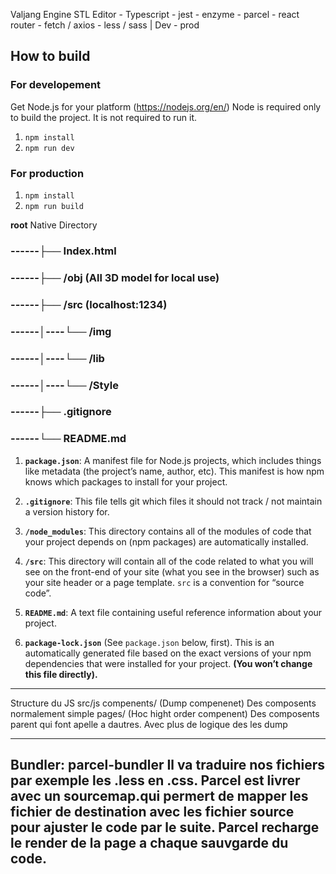 Valjang Engine STL Editor - Typescript - jest - enzyme - parcel - react router - fetch / axios - less / sass | Dev - prod

## How to build

### For developement

Get Node.js for your platform (https://nodejs.org/en/)
Node is required only to build the project. It is not required to run it.

1. `npm install`
2. `npm run dev`

### For production

1. `npm install`
2. `npm run build`




**root**
Native Directory
### ------├── Index.html
### ------├── /obj (All 3D model for local use)
### ------├── /src (localhost:1234)
### ------│----└── /img
### ------│----└── /lib
### ------│----└── /Style
### ------├── .gitignore
### ------└── README.md

1. **`package.json`**: A manifest file for Node.js projects, which includes things like metadata (the project’s name, author, etc). This manifest is how npm knows which packages to install for your project.

2.  **`.gitignore`**: This file tells git which files it should not track / not maintain a version history for.

3.  **`/node_modules`**: This directory contains all of the modules of code that your project depends on (npm packages) are automatically installed.

4.  **`/src`**: This directory will contain all of the code related to what you will see on the front-end of your site (what you see in the browser) such as your site header or a page template. `src` is a convention for “source code”.

5. **`README.md`**: A text file containing useful reference information about your project.

6. **`package-lock.json`** (See `package.json` below, first). This is an automatically generated file based on the exact versions of your npm dependencies that were installed for your project. **(You won’t change this file directly).**



------------------
Structure du JS 
src/js
    compenents/ (Dump compenenet) Des composents normalement simple
    pages/ (Hoc hight order compenent) Des composents parent qui font apelle a dautres. Avec plus de logique des les dump 

------------------
Bundler: parcel-bundler
Il va traduire nos fichiers par exemple les .less en .css. 
Parcel est livrer avec un sourcemap.qui permert de mapper les fichier de destination avec les fichier source pour ajuster le code par le suite.
Parcel recharge le render de la page a chaque sauvgarde du code.
 -------------------
 



